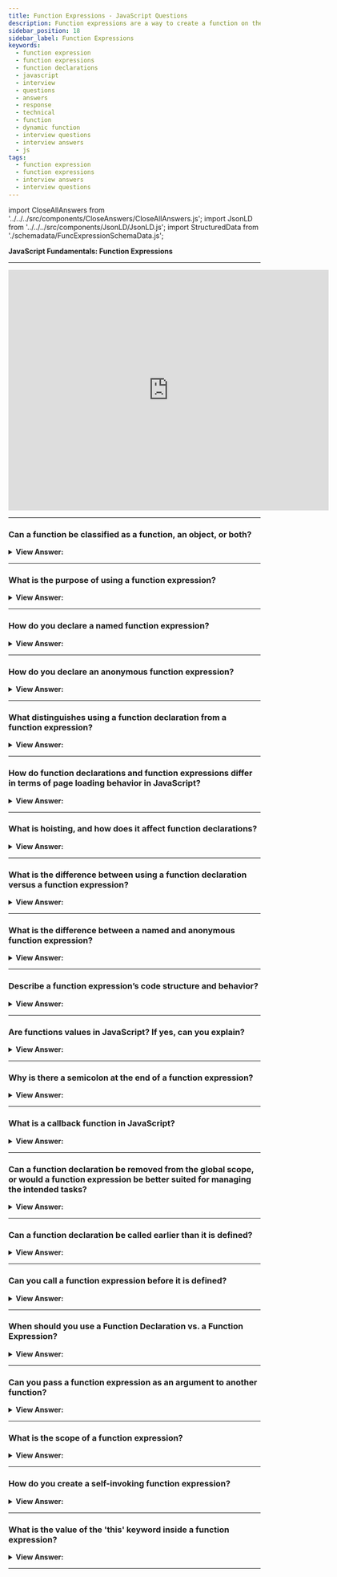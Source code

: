 ```yaml
---
title: Function Expressions - JavaScript Questions
description: Function expressions are a way to create a function on the fly. Describe a function expression’s code structure and behavior? Frontend Interview Questions
sidebar_position: 18
sidebar_label: Function Expressions
keywords:
  - function expression
  - function expressions
  - function declarations
  - javascript
  - interview
  - questions
  - answers
  - response
  - technical
  - function
  - dynamic function
  - interview questions
  - interview answers
  - js
tags:
  - function expression
  - function expressions
  - interview answers
  - interview questions
---
```


import CloseAllAnswers from '../../../src/components/CloseAnswers/CloseAllAnswers.js';
import JsonLD from '../../../src/components/JsonLD/JsonLD.js';
import StructuredData from './schemadata/FuncExpressionSchemaData.js';

<JsonLD data={StructuredData} />

<head>
  <title>Function Expressions | JavaScript Frontend Phone Interview</title>
</head>

**JavaScript Fundamentals: Function Expressions**

---

<div class='videoWrapper'>
<iframe
    width="640"
    height="480"
    src="https://www.youtube.com/embed/H5OSgbtqwWU"
    frameborder="0"
    allow="autoplay; encrypted-media"
    allowfullscreen
>
</iframe>
</div>

---

<CloseAllAnswers />

### Can a function be classified as a function, an object, or both?

<details>
  <summary><strong>View Answer:</strong></summary>
  <div>
  <div><strong>Interview Response:</strong> In JavaScript, a function is both a function and an object. It can be called and passed around like any other object.
</div>
<div><strong>Technical Response:</strong> In JavaScript, functions are first-class objects because they can have properties and methods just like any other object. What distinguishes them from other objects is that functions get called. In simple terms, they are Function objects.
</div>
  </div>
</details>

---

### What is the purpose of using a function expression?

<details>
  <summary><strong>View Answer:</strong></summary>
  <div>
  <div><strong>Interview Response:</strong> A function expression is used to assign a function to a variable, allowing for encapsulation and reuse of the function.
</div><br />
  <div><strong className="codeExample">Code Example:</strong><br /><br />

  <div></div>

```js
// Function expression
const addNumbers = function(a, b) {
  return a + b;
};

// Using the function expression
const result = addNumbers(5, 7);
console.log(result); // Output: 12

```

  </div>
  </div>
</details>

---

### How do you declare a named function expression?

<details>
  <summary><strong>View Answer:</strong></summary>
  <div>
  <div><strong>Interview Response:</strong> To declare a named function expression in JavaScript, assign a function to a variable using the function keyword followed by a name.
</div><br />
  <div><strong className="codeExample">Code Example:</strong><br /><br />

  <div></div>

```js
// Named Function Expression
const factorial = function factorial(n) {
  if (n === 0 || n === 1) {
    return 1;
  } else {
    return n * factorial(n - 1);
  }
};

// Using the named function expression
const result = factorial(5);
console.log(result); // Output: 120
```

  </div>
  </div>
</details>

---

### How do you declare an anonymous function expression?

<details>
  <summary><strong>View Answer:</strong></summary>
  <div>
  <div><strong>Interview Response:</strong> You can declare an anonymous function expression by assigning a function to a variable without giving the function a name.
</div><br />
  <div><strong className="codeExample">Code Example:</strong><br /><br />

  <div></div>

```js
// Anonymous Function expression
const addNumbers = function(a, b) {
  return a + b;
};

// Using the Anonymous function expression
const result = addNumbers(5, 7);
console.log(result); // Output: 12
```

  </div>
  </div>
</details>

---

### What distinguishes using a function declaration from a function expression?

<details>
  <summary><strong>View Answer:</strong></summary>
  <div>
  <div><strong>Interview Response:</strong> A function declaration is a statement that declares a function in the current scope, while a function expression defines a function as a value assigned to a variable or property.</div><br />
  <div><strong>Technical Response:</strong> Function declarations load before any code executes, while Function expressions load only when the interpreter passes the right side of the expression. A global Function Declaration is visible in the whole script, no matter where.<br /><br />
  Function Declarations are functions declared as a separate statement in the main code flow. Function Expressions are functions created inside an expression or another syntax construct.
  </div><br />
  <div><strong className="codeExample">Code Example:</strong> Function Declaration<br /><br />

  <div></div>

```js
sayHi('John'); // Hello, John

function sayHi(name) {
  console.log(`Hello, ${name}`);
}
```

  </div><br />
  <div><strong className="codeExample">Code Example:</strong> Function Expression<br /><br />

  <div></div>

```js
sayHi('John'); // error!

let sayHi = function (name) {
  // (*) no magic any more
  console.log(`Hello, ${name}`);
};
```

In this example, the function declaration is hoisted to the top of it's scope, while the function expression is not and results in an error.

  </div>
  </div>
</details>

---

### How do function declarations and function expressions differ in terms of page loading behavior in JavaScript?

<details>
  <summary><strong>View Answer:</strong></summary>
  <div>
  <div><strong>Interview Response:</strong> Function declarations are loaded before any code is executed, while function expressions are only loaded when their defining line is reached.</div><br/>
  </div>
</details>

---

### What is hoisting, and how does it affect function declarations?

<details>
  <summary><strong>View Answer:</strong></summary>
  <div>
  <div><strong>Interview Response:</strong> Hoisting is the default behavior of moving all hoist-able declarations to the top of the current scope.</div><br />
  <div><strong>Technical Response:</strong> Hoisting refers to the availability of function declarations and variables (with var) “at the top” of your code instead of only after they get created. The function objects are initialized immediately and available everywhere in your code.
  </div>
  </div>
</details>

---

### What is the difference between using a function declaration versus a function expression?

<details>
  <summary><strong>View Answer:</strong></summary>
  <div>
  <div><strong>Interview Response:</strong> You can use function declarations to create a function in the global scope. A function expression limits where a function gets used, keeps your global scope light, and maintains a clean syntax.</div><br />
  <div><strong>Technical Response:</strong> You should use function declarations when you want to create a function on the global scope and make it available throughout your code. Use function expressions to limit where the function is available, keep your global scope light, and maintain clean syntax.
  </div>
  </div>
</details>

---

### What is the difference between a named and anonymous function expression?

<details>
  <summary><strong>View Answer:</strong></summary>
  <div>
  <div><strong>Interview Response:</strong> Named function expressions have identifiers, providing benefits like recursion and improved debugging through clear naming. Anonymous function expressions lack names, offering shorter, self-contained code and preventing unintended name conflicts in the scope.
  </div>
  </div>
</details>

---

### Describe a function expression’s code structure and behavior?

<details>
  <summary><strong>View Answer:</strong></summary>
  <div>
  <div><strong>Interview Response:</strong> Function expressions are anonymous or named functions assigned to variables. They accept parameters, execute code within a body, and are invoked upon calling the variable. They also enable modularity and support functional programming paradigms.
</div><br />
  <div><strong>Technical Response:</strong> The function expression structure explicitly creates and assigns a variable to the function. A function name can get omitted, making it an anonymous function. If a name is assigned, the name gets localized to the function. The function expression can also assign parameters, if necessary. The expression body, like regular functions, encloses the actions that the function performs.
</div><br />
  <div><strong className="codeExample">Code Example:</strong> Function Expression<br /><br />

  <div></div>

```js
const getRectArea = function (width, height) {
  return width * height;
};

console.log(getRectArea(3, 4)); // returns 12
```

  </div>
  </div>
</details>

---

### Are functions values in JavaScript? If yes, can you explain?

<details>
  <summary><strong>View Answer:</strong></summary>
  <div>
  <div><strong>Interview Response:</strong> Yes, functions can be considered or termed as values in JavaScript, because they can be assigned to variables, passed as arguments, and returned from other functions.
</div><br />
  <div><strong className="codeExample">Code Example:</strong><br /><br />

  <div></div>

```js
// Assigning function to a variable
let greet = function() {
  console.log("Hello World");
};

// Storing function in data structure
let arr = [function() { return "Hello Array"; }];
console.log(arr[0]()); // Output: Hello Array

// Passing function as an argument
function executeFunction(func) {
  console.log(func());
}

executeFunction(greet);

// Returning a function
function createAdder(x) {
  return function(y) {
    return x + y;
  };
}

let add5 = createAdder(5);
console.log(add5(3));  // Output: 8
```

  </div>
  </div>
</details>

---

### Why is there a semicolon at the end of a function expression?

<details>
  <summary><strong>View Answer:</strong></summary>
  <div>
  <div><strong>Interview Response:</strong> A function expression uses a semi-colon because we declare it by assignment, and all assignments must use a semi-colon to terminate the statement.</div><br />
  <div><strong>Technical Response:</strong> A Function Expression gets used inside a statement as a value, and it is not a code block but rather an assignment. The semicolon ( ; ) is recommended at the end of statements, no matter what the value is. So, the semicolon is not related to the Function Expression itself, and it just terminates the statement.
  </div><br />
  <div><strong className="codeExample">Code Example:</strong><br /><br />

  <div></div>

```js
let sayHi = function () {
  // ...
}; // <-- semicolon here closes out the statement.
```

:::note
There’s no need for a semicolon ( ; ) at the end of code blocks and syntax structures that use them like if { ... }, for { }, function f { } etc.
:::

  </div>
  </div>
</details>

---

### What is a callback function in JavaScript?

<details>
  <summary><strong>View Answer:</strong></summary>
  <div>
  <div><strong>Interview Response:</strong> A callback function gets passed into another function as an argument; it gets invoked inside the outer function to complete a routine or action.
</div><br />
  <div><strong className="codeExample">Code Example:</strong> Callback Function<br /><br />

  <div></div>

```js
function greeting(name) {
  console.log('Hello ' + name);
}

function processUserInput(callback) {
  var name = prompt('Please enter your name.');
  callback(name);
}

processUserInput(greeting); // function is calling the greeting.
```

  </div>
  </div>
</details>

---

### Can a function declaration be removed from the global scope, or would a function expression be better suited for managing the intended tasks?

<details>
  <summary><strong>View Answer:</strong></summary>
  <div>
  <div><strong>Interview Response:</strong> Function declarations cannot be isolated from the global scope by default. However, using function expressions within an Immediately Invoked Function Expression (IIFE), a module, or inside block-scoped constructs provides better encapsulation, scope control, and prevents global scope pollution, offering a more suitable approach.
</div><br />
  <div><strong>Technical Response:</strong> Yes, in strict mode, when a Function Declaration is within a code block, it is visible everywhere inside that block. But not outside of it. CAUTION: This can lead to erroneous outcomes.<br /><br />
  A function expression is a better alternative to implementing code in this fashion because a function expression can be initialized and invoked in the global scope regardless of where the function statement resides. A function declaration does not have the benefit of that feature.
</div><br />
  <div><strong className="codeExample">Code Example:</strong> Erroneous Use<br /><br />

  <div></div>

```js
let age = prompt('What is your age?', 18);

// conditionally declare a function
if (age < 18) {
  function welcome() {
    console.log('Hello!');
  }
} else {
  function welcome() {
    console.log('Greetings!');
  }
}

// ...use it later
welcome(); // Error: welcome is not defined
```

  </div><br />
  <div><strong className="codeExample">Code Example:</strong> Proper Implementation<br /><br />

  <div></div>

```js
let age = prompt('What is your age?', 18);

let welcome;

if (age < 18) {
  welcome = function () {
    console.log('Hello!');
  };
} else {
  welcome = function () {
    console.log('Greetings!');
  };
}

welcome(); // ok now
```

  </div>
  </div>
</details>

---

### Can a function declaration be called earlier than it is defined?

<details>
  <summary><strong>View Answer:</strong></summary>
  <div>
  <div><strong>Interview Response:</strong> Yes, a Function Declaration is visible in the whole script, no matter where it is. As soon as it initializes, it is available.</div><br />
  <div><strong>Technical Response:</strong> Yes, a global Function Declaration is visible in the whole script, no matter where it is. When JavaScript prepares to run the script, it first looks for global Function Declarations and creates the functions. We can think of it as an “initialization stage”. And after all Function Declarations are processed, the code is executed. So, it has access to these functions. Function expressions do not have this capability, which is an important factor when choosing between the two.
  </div><br />
  <div><strong className="codeExample">Code Example:</strong> Function Declaration, it works…<br /><br />

  <div></div>

```js
sayHi('John'); // Function invoked before it is defined: returns Hello, John.

function sayHi(name) {
  console.log(`Hello, ${name}`);
}
```

  </div><br />
  <div><strong className="codeExample">Code Example:</strong> Function Expression, ah man we broke it…<br /><br />

  <div></div>

```js
sayHi('John'); // error: we called it too early.

let sayHi = function (name) {
  // no magic any more
  console.log(`Hello, ${name}`);
};
```

  </div>
  </div>
</details>

---

### Can you call a function expression before it is defined?

<details>
  <summary><strong>View Answer:</strong></summary>
  <div>
  <div><strong>Interview Response:</strong> No, you cannot call a function expression before it's defined, as they are not hoisted like function declarations, resulting in a reference error if attempted.</div><br/>
  </div>
</details>

---

### When should you use a Function Declaration vs. a Function Expression?

<details>
  <summary><strong>View Answer:</strong></summary>
  <div>
  <div><strong>Interview Response:</strong> We should consider a function declaration syntax first because it gives us more freedom in organizing our code, and we can call it when it initializes. We use a function expression when a function declaration does not suit our needs or for encapsulation.</div><br />
  <div><strong>Technical Response:</strong> When we need to declare a function, the first thing to examine is the Function Declaration syntax. It allows us to structure our code more freely because we may call such functions before they are declared.<br /><br />
That's also better for readability because function f(...); is more straightforward to find in the code than let f = function(...);. Function declarations are more visually appealing.<br /><br />
...However, if a Function Declaration is not appropriate for whatever reason, or if a conditional declaration is required, a Function Expression should be utilized.
  </div>
  </div>
</details>

---

### Can you pass a function expression as an argument to another function?

<details>
  <summary><strong>View Answer:</strong></summary>
  <div>
  <div><strong>Interview Response:</strong> In JavaScript, you can pass a function expression as an argument to another function, enabling higher-order functions and promoting functional programming concepts such as callbacks and event handling.
  </div><br />
  <div><strong className="codeExample">Code Example:</strong><br /><br />

  <div></div>

Here's an example that demonstrates passing a function expression as an argument to another function.

```javascript
function calculate(operation, a, b) {
  return operation(a, b);
}

let add = function(x, y) {
  return x + y;
};

let multiply = function(x, y) {
  return x * y;
};

console.log(calculate(add, 5, 3));       // Output: 8
console.log(calculate(multiply, 5, 3));  // Output: 15
```

In the example above, the `calculate` function takes an `operation` parameter, which is expected to be a function. We pass different function expressions (`add` and `multiply`) as the `operation` argument when calling `calculate`, allowing it to perform addition and multiplication accordingly.

  </div>
  </div>
</details>

---

### What is the scope of a function expression?

<details>
  <summary><strong>View Answer:</strong></summary>
  <div>
  <div><strong>Interview Response:</strong> The scope of a function expression is determined by where it is defined, which can be in the global scope or inside another function.
</div>
  </div>
</details>

---

### How do you create a self-invoking function expression?

<details>
  <summary><strong>View Answer:</strong></summary>
  <div>
  <div><strong>Interview Response:</strong> You can create a self-invoking function expression by wrapping a function expression in parentheses and immediately invoking it. Using self-invoking function expressions, also known as Immediately Invoked Function Expressions (IIFE), is a common approach for creating isolated scopes, preventing global scope pollution, and executing one-time setup tasks.
</div><br />
  <div><strong className="codeExample">Code Example:</strong><br /><br />

  <div></div>

```js
(function() {
  let myFunction = function() {
    console.log('Hello, JavaScript!')
  }
  myFunction(); // Hello, JavaScript!
})();
```

  </div>
  </div>
</details>

---

### What is the value of the 'this' keyword inside a function expression?

<details>
  <summary><strong>View Answer:</strong></summary>
  <div>
  <div><strong>Interview Response:</strong> The value of the 'this' keyword inside a function expression depends on how the function is called. If the function is called as a method of an object, 'this' refers to the object. Otherwise, 'this' refers to the global object or undefined, it all depends on the mode the function is being called.
</div><br />
  <div><strong className="codeExample">Code Example:</strong><br /><br />

  <div></div>

```js
const obj = {
  language: 'JavaScript',
  sayHello: function() {
    console.log(`Hello, ${this.language}!`);
  }
};

obj.sayHello(); // Output: Hello, JavaScript!

const greeting = obj.sayHello;
greeting(); // Output: Hello, undefined! (or the global object, depending on strict mode)
```

  </div>
  </div>
</details>

---
